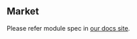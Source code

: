 ## Market

Please refer module spec in [our docs site](https://docs.terra.money/docs/develop/module-specifications/spec-market.html).
